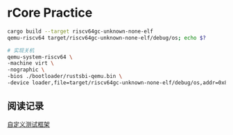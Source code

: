 # rCore Practice

```zsh
cargo build --target riscv64gc-unknown-none-elf
qemu-riscv64 target/riscv64gc-unknown-none-elf/debug/os; echo $?
```

```zsh
# 实现关机
qemu-system-riscv64 \
-machine virt \
-nographic \
-bios ./bootloader/rustsbi-qemu.bin \
-device loader,file=target/riscv64gc-unknown-none-elf/debug/os,addr=0x80200000
```

## 阅读记录

[自定义测试框架](https://zhuanlan.zhihu.com/p/90710559)